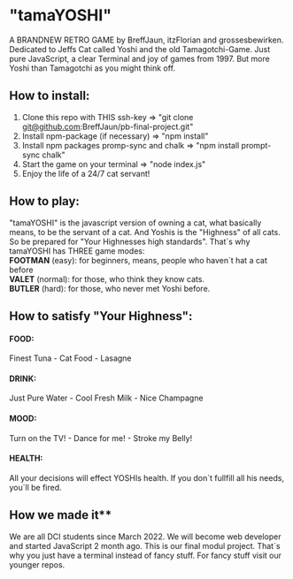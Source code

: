 # "tamaYOSHI"

A BRANDNEW RETRO GAME by BreffJaun, itzFlorian and grossesbewirken.
Dedicated to Jeffs Cat called Yoshi and the old Tamagotchi-Game.
Just pure JavaScript, a clear Terminal and joy of games from 1997.
But more Yoshi than Tamagotchi as you might think off.

## How to install:

1. Clone this repo with THIS ssh-key => "git clone git@github.com:BreffJaun/pb-final-project.git"
2. Install npm-package (if necessary) =>  "npm install"
3. Install npm packages promp-sync and chalk => "npm install prompt-sync chalk"
4. Start the game on your terminal => "node index.js"
5. Enjoy the life of a 24/7 cat servant!

## How to play:

"tamaYOSHI" is the javascript version of owning a cat, what basically means, to be the servant of a cat.
And Yoshis is the "Highness" of all cats. So be prepared for "Your Highnesses high standards".
That´s why tamaYOSHI has THREE game modes:  
**FOOTMAN** (easy): for beginners, means, people who haven´t hat a cat before  
**VALET** (normal): for those, who think they know cats.  
**BUTLER** (hard): for those, who never met Yoshi before.  

## How to satisfy "Your Highness":
#### FOOD: 
   Finest Tuna - Cat Food - Lasagne
#### DRINK: 
   Just Pure Water - Cool Fresh Milk - Nice Champagne
#### MOOD:
   Turn on the TV! - Dance for me! - Stroke my Belly!

#### HEALTH:
   All your decisions will effect YOSHIs health. If you don´t fullfill all his needs, you´ll be fired.

## How we made it**
We are all DCI students since March 2022. We will become web developer and started JavaScript 2 month ago.
This is our final modul project. That´s why you just have a terminal instead of fancy stuff. For fancy stuff visit our younger repos.